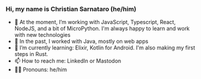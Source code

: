 ### Hi, my name is Christian Sarnataro (he/him)
- 🔭 At the moment, I’m working with JavaScript, Typescript, React, NodeJS, and a bit of MicroPython. I'm always happy to learn and work with new technologies
- 💬 In the past, I worked with Java, mostly on web apps
- 🌱 I’m currently learning: Elixir, Kotlin for Android. I'm also making my first steps in Rust.
- 📫 How to reach me: LinkedIn or Mastodon
- 🏳️‍🌈 Pronouns: he/him


<!--
**csarnataro/csarnataro** is a ✨ _special_ ✨ repository because its `README.md` (this file) appears on your GitHub profile.

Here are some ideas to get you started:

- 🔭 I’m currently working on ...
- 🌱 I’m currently learning ...
- 👯 I’m looking to collaborate on ...
- 🤔 I’m looking for help with ...
- 💬 Ask me about ...
- 📫 How to reach me: ...
- 😄 Pronouns: ...
- ⚡ Fun fact: ...
-->
